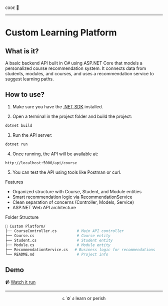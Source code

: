 ᴄᴏᴅᴇ 👾

---

# Custom Learning Platform

## What is it?

A basic backend API built in C# using ASP.NET Core that models a personalized course recommendation system. It connects data from students, modules, and courses, and uses a recommendation service to suggest learning paths.

## How to use?

1. Make sure you have the [.NET SDK](https://dotnet.microsoft.com/en-us/download) installed.

2. Open a terminal in the project folder and build the project:

```bash
dotnet build
```

3. Run the API server:

```bash
dotnet run
```

4. Once running, the API will be available at:

```bash
http://localhost:5000/api/course
```

5. You can test the API using tools like Postman or curl.

Features
- Organized structure with Course, Student, and Module entities
- Smart recommendation logic via RecommendationService
- Clean separation of concerns (Controller, Models, Service)
- ASP.NET Web API architecture

Folder Structure
```bash
📁 Custom Platform/
├── CourseController.cs         # Main API controller
├── Course.cs                   # Course entity
├── Student.cs                  # Student entity
├── Module.cs                   # Module entity
├── RecommendationService.cs   # Business logic for recommendations
└── README.md                   # Project info
```

## Demo

📹 [Watch it run](https://youtu.be/seu_video_aqui)

---

<p align="center">૮ ˙Ⱉ˙ ა learn or perish</p>
